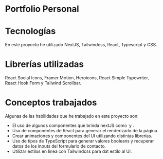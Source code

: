 # Portfolio Personal

# Tecnologías
En este proyecto he utilizado NextJS, Tailwindcss, React, Typescript y CSS.

# Librerías utilizadas
React Social Icons, Framer Motion, Heroicons, React Simple Typewriter, React Hook Form y Tailwind Scrollbar.

# Conceptos trabajados
Algunas de las habilidades que he trabajado en este proyecto son:
- El uso de algunos componentes que brinda nextJS como <Image/> y <Link></Link>.
- Uso de componentes de React para generar el renderizado de la página.
- Crear animaciones y componentes del UI utilizando distintas librerías.
- Uso de tipos de TypeScript para generar valores booleans y recuperar datos de los inputs del formulario de contacto.
- Utilizar estilos en línea con Tailwindcss para dat estilo al UI.
